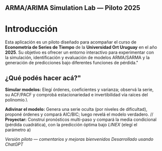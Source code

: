 ## ARMA/ARIMA Simulation Lab — Piloto 2025
# Introducción

Esta aplicación es un piloto diseñado para acompañar el curso de **Econometría de Series de Tiempo** de la **Universidad Ort Uruguay** en el año **2025**.
Su objetivo es ofrecer un entorno interactivo para experimentar con la simulación, identificación y evaluación de modelos ARMA/SARMA y la generación de predicciones bajo diferentes funciones de pérdida."

## ¿Qué podés hacer acá?"
**Simular modelos:**
Elegí órdenes, coeficientes y varianza; observá la serie, su ACF/PACF y comprobá estacionariedad e invertibilidad vía raíces del polinomio.\\

**Adivinar el modelo:**
Genera una serie oculta (por niveles de dificultad), proponé órdenes y compará AIC/BIC; luego revelá el modelo verdadero. //
**Proyectar:**
Construí pronósticos multi-paso y compará la media condicional (pérdida cuadrática), con la predicción óptima bajo _LINEX_ (elegí el parámetro a)


_Versión piloto — comentarios y mejoras bienvenidos_
_Desarrollado usando ChatGPT_



